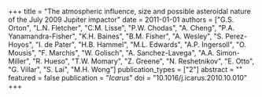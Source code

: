 +++
title = "The atmospheric influence, size and possible asteroidal nature of the July 2009 Jupiter impactor"
date = 2011-01-01
authors = ["G.S. Orton", "L.N. Fletcher", "C.M. Lisse", "P.W. Chodas", "A. Cheng", "P.A. Yanamandra-Fisher", "K.H. Baines", "B.M. Fisher", "A. Wesley", "S. Perez-Hoyos", "I. de Pater", "H.B. Hammel", "M.L. Edwards", "A.P. Ingersoll", "O. Mousis", "F. Marchis", "W. Golisch", "A. Sanchez-Lavega", "A.A. Simon-Miller", "R. Hueso", "T.W. Momary", "Z. Greene", "N. Reshetnikov", "E. Otto", "G. Villar", "S. Lai", "M.H. Wong"]
publication_types = ["2"]
abstract = ""
featured = false
publication = "*Icarus*"
doi = "10.1016/j.icarus.2010.10.010"
+++

